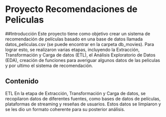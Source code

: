 # Proyecto Recomendaciones de Peliculas
##Introducción
Este proyecto tiene como objetivo crear un sistema de recomendación de películas basado en una base de datos llamada datos_peliculas.csv (se puede encontrar en la carpeta db_movies). Para lograr esto, se realizaron varias etapas, incluyendo la Extracción, Transformación y Carga de datos (ETL), el Análisis Exploratorio de Datos (EDA), creación de funciones para averiguar algunos datos de las peliculas y por ultimo el sistema de recomendación.
## Contenido
ETL
En la etapa de Extracción, Transformación y Carga de datos, se recopilaron datos de diferentes fuentes, como bases de datos de películas, plataformas de streaming y reseñas de usuarios. Estos datos se limpiaron y se les dio un formato coherente para su posterior análisis.

